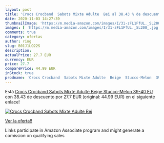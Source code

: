 ```yaml
---
layout: post
title: 'Crocs Crocband  Sabots Mixte Adulte  Bei al 38.43 % de descuento'
date: 2020-11-03 14:27:39
thumbnailImage: 'https://m.media-amazon.com/images/I/31-zFL1FfUL._SL200_.jpg'
images: [ 'https://m.media-amazon.com/images/I/31-zFL1FfUL._SL200_.jpg' ]
comments: true
category: ofertas
author: ring
slug: B01J1LQ22S
description:
actualPrice: 27.7 EUR
currency: EUR
price: 27.7
comparePrice: 44.99 EUR
inStock: true
prodname: 'Crocs Crocband  Sabots Mixte Adulte  Beige  Stucco-Melon  39-40 EU'
---
```


Está [Crocs Crocband  Sabots Mixte Adulte  Beige  Stucco-Melon  39-40 EU](https://www.amazon.fr/dp/B01J1LQ22S/?tag=tolees0d-21) con 38.43 de descuento por 27.7 EUR (original: 44.99 EUR) en el siguiente enlace!

[![Crocs Crocband  Sabots Mixte Adulte  Bei](https://m.media-amazon.com/images/I/31-zFL1FfUL._SL200_.jpg)](https://www.amazon.fr/dp/B01J1LQ22S/?tag=tolees0d-21)

[Ver la oferta!!](https://www.amazon.fr/dp/B01J1LQ22S/?tag=tolees0d-21)

Links participate in Amazon Associate program and might generate a comission on qualifying sales


